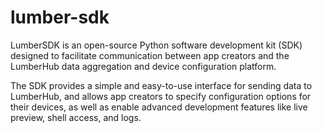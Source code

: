 # lumber-sdk

LumberSDK is an open-source Python software development kit (SDK) designed to facilitate communication between app creators and the LumberHub data aggregation and device configuration platform. 

The SDK provides a simple and easy-to-use interface for sending data to LumberHub, and allows app creators to specify configuration options for their devices, 
as well as enable advanced development features like live preview, shell access, and logs.